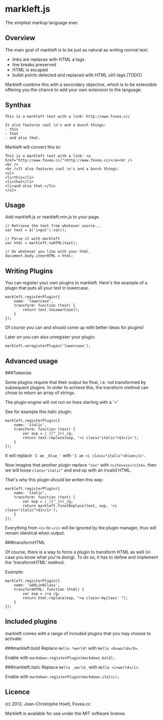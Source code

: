 markleft.js
===========

The simplest markup language ever.

Overview
--------

The main goal of markleft is to be just as natural as writing normal text:
  * links are replaces with HTML a tags
  * line breaks preserved
  * HTML is escaped
  * bullet points detected and replaced with HTML ul/li tags [TODO]

Markleft combine this with a secondary objective, which is to be extensible offering you the chance to add your own extension to the language.

Synthax
-------

    This is a markleft text with a link: http://www.fovea.cc/

    It also features cool \n's and a bunch things:
    - this
    - that
    - and also that.

Markleft will convert this to:

    This is a markleft text with a link: <a href="http://www.fovea.cc/">http://www.fovea.cc/</a><br />
    <br />
    <br />It also features cool \n's and a bunch things:
    <ul>
    <li>this</li>
    <li>that</li>
    <li>and also that.</li>
    </ul>

Usage
-----

Add markleft.js or markleft.min.js to your page.

    // Retrieve the text from whatever source...
    var text = $('input').val();
    
    // Parse it with markleft
    var html = markleft.toHTML(text);

    // Do whatever you like with your html.
    document.body.innerHTML = html;

Writing Plugins
---------------

You can register your own plugins to markleft. Here's the example of a plugin that puts all your text in lowercase.

    markleft.registerPlugin({
        name: 'lowercase',
        transform: function (text) {
            return text.toLowerCase();
        }
    });

Of course you can and should come up with better ideas for plugins!

Later on you can also unregister your plugin:

    markleft.unregisterPlugin('lowercase');

Advanced usage
--------------

###Tokenize

Some plugins require that their output be final, i.e. not transformed by subsequent plugins. In order to achieve this, the transform method can chose to return an array of strings.

The plugin engine will not run on lines starting with a '<'

See for example this italic plugin:

    markleft.registerPlugin({
        name: 'italic',
        transform: function (text) {
            var exp = /_([^_]+)_/g;
            return text.replace(exp, '<i class="italic">$1</i>');
        }
    });

It will replace `'I am _blue_'` with `'I am <i class="italic">blue</i>'`.

Now imagine that another plugin replace `"xxx"` with `<cite>xxx</cite>`, then we will loose `class="italic"` and end up with an invalid HTML.

That's why this plugin should be writen this way:

    markleft.registerPlugin({
        name: 'italic',
        transform: function (text) {
            var exp = /_([^_]+)_/g;
            return markleft.finalReplace(text, exp, '<i class="italic">$1</i>');
        }
    });

Everything from `<i>` to `</i>` will be ignored by the plugin manager, thus will remain identical when output.

###transformHTML

Of course, there is a way to force a plugin to transform HTML as well (in case you know what you're doing). To do so, it has to define and implement the 'transformHTML' method.

Example:

    markleft.registerPlugin({
        name: 'addLinkClass',
        transformHTML: function (html) {
            var exp = /<a /g;
            return html.replace(exp, "<a class='myclass' ");
        }
    });

Included plugins
----------------

markleft comes with a range of included plugins that you may choose to activate:

###markleft.bold
Replace `Hello *world*` with `Hello <b>world</b>`.

Enable with `markdown.registerPlugin(markdown.bold);`

###markleft.italic
Replace `Hello _world_` with `Hello <i>world</i>`.

Enable with `markdown.registerPlugin(markdown.italic);`

Licence
-------

(c) 2013, Jean-Christophe Hoelt, Fovea.cc

Markleft is available for use under the MIT software license.
